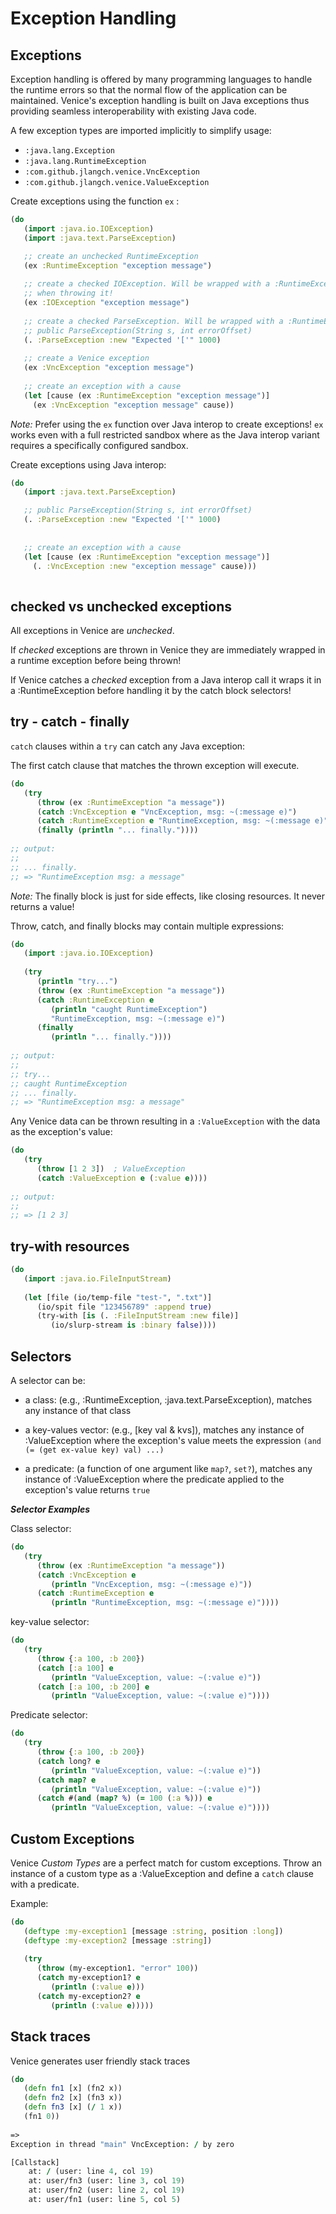 # Exception Handling


## Exceptions

Exception handling is offered by many programming languages to handle the 
runtime errors so that the normal flow of the application can be maintained. 
Venice's exception handling is built on Java exceptions thus providing 
seamless interoperability with existing Java code.

A few exception types are imported implicitly to simplify usage:

  * `:java.lang.Exception`
  * `:java.lang.RuntimeException`
  * `:com.github.jlangch.venice.VncException`
  * `:com.github.jlangch.venice.ValueException`


Create exceptions using the function `ex` :

```clojure
(do
   (import :java.io.IOException)
   (import :java.text.ParseException)

   ;; create an unchecked RuntimeException
   (ex :RuntimeException "exception message")
  
   ;; create a checked IOException. Will be wrapped with a :RuntimeException 
   ;; when throwing it!
   (ex :IOException "exception message")
   
   ;; create a checked ParseException. Will be wrapped with a :RuntimeException 
   ;; public ParseException(String s, int errorOffset)
   (. :ParseException :new "Expected '['" 1000)
   
   ;; create a Venice exception
   (ex :VncException "exception message")
   
   ;; create an exception with a cause
   (let [cause (ex :RuntimeException "exception message")]
     (ex :VncException "exception message" cause))
```

*Note:*
Prefer using the `ex` function over Java interop to create exceptions! `ex` 
works even with a full restricted sandbox where as the Java interop variant 
requires a specifically configured sandbox.

Create exceptions using Java interop:

```clojure
(do
   (import :java.text.ParseException)

   ;; public ParseException(String s, int errorOffset)
   (. :ParseException :new "Expected '['" 1000)
   
      
   ;; create an exception with a cause
   (let [cause (ex :RuntimeException "exception message")]
     (. :VncException :new "exception message" cause)))
   
```


## checked vs unchecked exceptions

All exceptions in Venice are *unchecked*. 

If *checked* exceptions are thrown in Venice they are immediately wrapped 
in a runtime exception before being thrown! 

If Venice catches a *checked* exception from a Java interop call
it wraps it in a :RuntimeException before handling it by the catch block
selectors!



## try - catch - finally

`catch` clauses within a `try` can catch any Java exception:

The first catch clause that matches the thrown exception will execute.

```clojure
(do
   (try
      (throw (ex :RuntimeException "a message"))
      (catch :VncException e "VncException, msg: ~(:message e)")
      (catch :RuntimeException e "RuntimeException, msg: ~(:message e)")
      (finally (println "... finally."))))
      
;; output:
;;
;; ... finally.
;; => "RuntimeException msg: a message"
```

*Note:*
The finally block is just for side effects, like closing resources. It never returns a value!

Throw, catch, and finally blocks may contain multiple expressions:

```clojure
(do
   (import :java.io.IOException)
  
   (try
      (println "try...")
      (throw (ex :RuntimeException "a message"))
      (catch :RuntimeException e
         (println "caught RuntimeException")
         "RuntimeException, msg: ~(:message e)")
      (finally 
         (println "... finally."))))
      
;; output:
;;
;; try...
;; caught RuntimeException
;; ... finally.
;; => "RuntimeException msg: a message"
```

Any Venice data can be thrown resulting in a `:ValueException` with the data 
as the exception's value:

```clojure
(do
   (try
      (throw [1 2 3])  ; ValueException
      (catch :ValueException e (:value e))))
      
;; output:
;;
;; => [1 2 3]
```



## try-with resources

```clojure
(do
   (import :java.io.FileInputStream)
   
   (let [file (io/temp-file "test-", ".txt")]
      (io/spit file "123456789" :append true)
      (try-with [is (. :FileInputStream :new file)]
         (io/slurp-stream is :binary false))))
```



## Selectors

A selector can be:

  * a class: (e.g., :RuntimeException, :java.text.ParseException), matches 
    any instance of that class

  * a key-values vector: (e.g., [key val & kvs]), matches any instance of 
    :ValueException where the exception's value meets the expression 
    `(and (= (get ex-value key) val) ...)`

  * a predicate: (a function of one argument like `map?`, `set?`), matches any 
    instance of :ValueException where the predicate applied to the exception's 
    value returns `true`
    

***Selector Examples***

Class selector:

```clojure
(do
   (try
      (throw (ex :RuntimeException "a message"))
      (catch :VncException e
         (println "VncException, msg: ~(:message e)"))
      (catch :RuntimeException e
         (println "RuntimeException, msg: ~(:message e)"))))
```


key-value selector:

```clojure
(do
   (try
      (throw {:a 100, :b 200})
      (catch [:a 100] e
         (println "ValueException, value: ~(:value e)"))
      (catch [:a 100, :b 200] e
         (println "ValueException, value: ~(:value e)"))))
```


Predicate selector:

```clojure
(do
   (try
      (throw {:a 100, :b 200})
      (catch long? e
         (println "ValueException, value: ~(:value e)"))
      (catch map? e
         (println "ValueException, value: ~(:value e)"))
      (catch #(and (map? %) (= 100 (:a %))) e
         (println "ValueException, value: ~(:value e)"))))
```


## Custom Exceptions

Venice *Custom Types* are a perfect match for custom exceptions. Throw an instance
of a custom type as a :ValueException and define a `catch` clause with a predicate.


Example:

```clojure
(do
   (deftype :my-exception1 [message :string, position :long]) 
   (deftype :my-exception2 [message :string]) 
   
   (try
      (throw (my-exception1. "error" 100))      
      (catch my-exception1? e 
         (println (:value e)))         
      (catch my-exception2? e 
         (println (:value e)))))
```



## Stack traces

Venice generates user friendly stack traces

```clojure
(do
   (defn fn1 [x] (fn2 x))
   (defn fn2 [x] (fn3 x))
   (defn fn3 [x] (/ 1 x))
   (fn1 0))
   
=>
Exception in thread "main" VncException: / by zero

[Callstack]
    at: / (user: line 4, col 19)
    at: user/fn3 (user: line 3, col 19)
    at: user/fn2 (user: line 2, col 19)
    at: user/fn1 (user: line 5, col 5)
```


